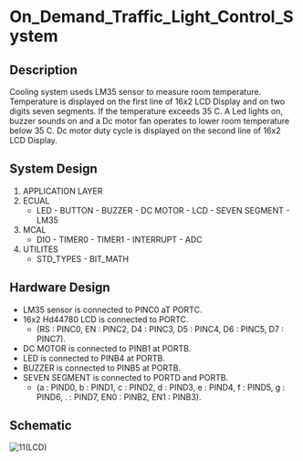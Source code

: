 # On_Demand_Traffic_Light_Control_System

## Description
Cooling system useds LM35 sensor to measure room temperature. Temperature is displayed on the first line of 16x2 LCD Display and on two digits seven segments. If the temperature exceeds 35 C. A Led lights on, buzzer sounds on and a Dc motor fan operates to lower room temperature below 35 C. Dc motor duty cycle is displayed on the second line of 16x2 LCD Display.
## System Design
1. APPLICATION LAYER
2. ECUAL
   - LED - BUTTON - BUZZER - DC MOTOR - LCD - SEVEN SEGMENT - LM35
4. MCAL
   - DIO - TIMER0 - TIMER1 - INTERRUPT - ADC
6. UTILITES
   - STD_TYPES - BIT_MATH
## Hardware Design
* LM35 sensor is connected to PINC0 aT PORTC.
* 16x2 Hd44780 LCD is connected to PORTC.
  - (RS : PINC0, EN : PINC2, D4 : PINC3, D5 : PINC4, D6 : PINC5, D7 : PINC7).
* DC MOTOR is connected to PINB1 at PORTB.
* LED is connected to PINB4 at PORTB.
* BUZZER is connected to PINB5 at PORTB.
* SEVEN SEGMENT is connected to PORTD and PORTB.
  - (a : PIND0, b : PIND1, c : PIND2, d : PIND3, e : PIND4, f : PIND5, g : PIND6, . : PIND7, EN0 : PINB2, EN1 : PINB3). 
## Schematic
![11(LCD)](https://github.com/kshaker97/Cooling_System/assets/145481109/89372a8f-ccb1-4e07-a90e-e69f77ced972)
